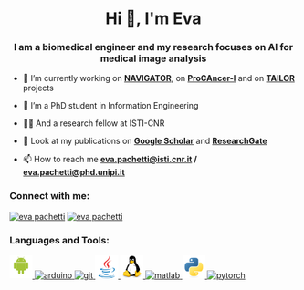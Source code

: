 <h1 align="center">Hi 👋, I'm Eva</h1>
<h3 align="center">I am a biomedical engineer and my research focuses on AI for medical image analysis</h3>

- 🔭 I’m currently working on **[NAVIGATOR](http://navigator.med.unipi.it/)**, on **[ProCAncer-I](https://www.procancer-i.eu/)** and on **[TAILOR](https://tailor-network.eu/)** projects

- 🌱 I’m a PhD student in Information Engineering

- 👩‍🔬 And a research fellow at ISTI-CNR

- 📄 Look at my publications on **[Google Scholar](https://scholar.google.com/citations?user=1e8A5YIAAAAJ&hl=it)** and **[ResearchGate](https://www.researchgate.net/profile/Eva-Pachetti)**

- 📫 How to reach me **eva.pachetti@isti.cnr.it / eva.pachetti@phd.unipi.it**


<h3 align="left">Connect with me:</h3>
<p align="left">
<a href="https://twitter.com/Eva22369671" target="blank"><img align="center" src="https://raw.githubusercontent.com/rahuldkjain/github-profile-readme-generator/master/src/images/icons/Social/twitter.svg" alt="eva pachetti" height="30" width="40" /></a>
<a href="https://www.linkedin.com/in/eva-pachetti/" target="blank"><img align="center" src="https://raw.githubusercontent.com/rahuldkjain/github-profile-readme-generator/master/src/images/icons/Social/linked-in-alt.svg" alt="eva pachetti" height="30" width="40" /></a>
</p>

<h3 align="left">Languages and Tools:</h3>
<p align="left"> <a href="https://developer.android.com" target="_blank" rel="noreferrer"> <img src="https://raw.githubusercontent.com/devicons/devicon/master/icons/android/android-original-wordmark.svg" alt="android" width="40" height="40"/> </a> <a href="https://www.arduino.cc/" target="_blank" rel="noreferrer"> <img src="https://cdn.worldvectorlogo.com/logos/arduino-1.svg" alt="arduino" width="40" height="40"/> </a> <a href="https://git-scm.com/" target="_blank" rel="noreferrer"> <img src="https://www.vectorlogo.zone/logos/git-scm/git-scm-icon.svg" alt="git" width="40" height="40"/> </a> <a href="https://www.java.com" target="_blank" rel="noreferrer"> <img src="https://raw.githubusercontent.com/devicons/devicon/master/icons/java/java-original.svg" alt="java" width="40" height="40"/> </a> <a href="https://www.linux.org/" target="_blank" rel="noreferrer"> <img src="https://raw.githubusercontent.com/devicons/devicon/master/icons/linux/linux-original.svg" alt="linux" width="40" height="40"/> </a> <a href="https://www.mathworks.com/" target="_blank" rel="noreferrer"> <img src="https://upload.wikimedia.org/wikipedia/commons/2/21/Matlab_Logo.png" alt="matlab" width="40" height="40"/> </a> <a href="https://www.python.org" target="_blank" rel="noreferrer"> <img src="https://raw.githubusercontent.com/devicons/devicon/master/icons/python/python-original.svg" alt="python" width="40" height="40"/> </a> <a href="https://pytorch.org/" target="_blank" rel="noreferrer"> <img src="https://www.vectorlogo.zone/logos/pytorch/pytorch-icon.svg" alt="pytorch" width="40" height="40"/> </a> </p>

